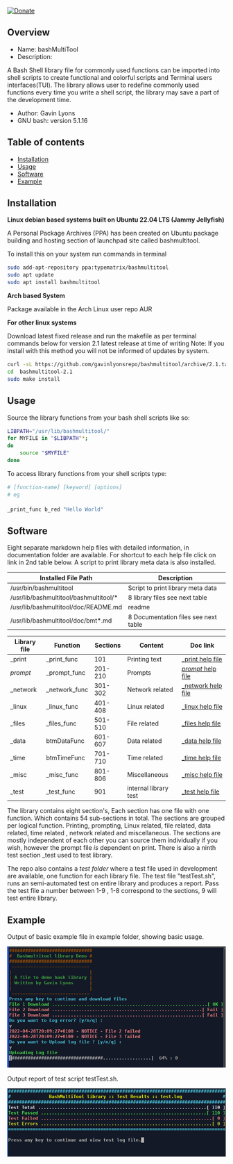 [![Donate](https://img.shields.io/badge/Donate-PayPal-green.svg)](https://www.paypal.com/paypalme/whitelight976)

Overview
--------------------------------------------
* Name: bashMultiTool
* Description: 

A Bash Shell library file for commonly used functions
can be imported into shell scripts to create functional and colorful 
scripts and Terminal users interfaces(TUI).
The library allows user to redefine commonly used functions every time you write a shell script, the library may save a part of the development time.

* Author: Gavin Lyons
* GNU bash: version 5.1.16

Table of contents
---------------------------

  * [Installation](#installation)
  * [Usage](#usage)
  * [Software](#software)
  * [Example](#example)
  
Installation
-----------------------------------------------

**Linux debian based systems built on Ubuntu 22.04 LTS (Jammy Jellyfish)**
 
A Personal Package Archives (PPA) has been created on Ubuntu
package building and hosting section of launchpad site 
called bashmultitool.

To install this on your system run commands in terminal

```sh
sudo add-apt-repository ppa:typematrix/bashmultitool
sudo apt update
sudo apt install bashmultitool
```

**Arch based System** 

Package available in the Arch Linux user repo AUR

**For other linux systems**

Download latest fixed release and run the makefile as per 
terminal commands below for version 2.1 latest release at time of writing
Note: If you install with this method you will not be informed of updates 
by system.

```sh
curl -sL https://github.com/gavinlyonsrepo/bashmultitool/archive/2.1.tar.gz | tar xz
cd  bashmultitool-2.1
sudo make install
```

Usage
-------------------------------------------

Source the library functions from your bash shell scripts like so:

```sh
LIBPATH="/usr/lib/bashmultitool/"
for MYFILE in "$LIBPATH"*;
do
	source "$MYFILE"
done
```

To access library functions from your shell scripts type:

```sh
# [function-name] [keyword] [options]
# eg

_print_func b_red "Hello World"
 ```

Software
-----------------------------------------

Eight separate markdown help files with detailed information, 
in documentation folder are available.
For shortcut to each help file click on link in 2nd table below. 
A script to print library meta data is also installed.

| Installed File Path | Description |
| ------ | ------ |
| /usr/bin/bashmultitool | Script to print library meta data |
| /usr/lib/bashmultitool/bashmultitool/*  | 8 library files see next table|
| /usr/lib/bashmultitool/doc/README.md   | readme  |  
| /usr/lib/bashmultitool/doc/bmt*.md | 8 Documentation files see next table | 

| Library file | Function | Sections | Content | Doc link |
| ---- | ---- | ---- | ---- | ---- |
|  _print | _print_func | 101 | Printing text | [_print help file](documentation/_print.md)|
|  _prompt_ | _prompt_func | 201-210 | Prompts | [ _prompt_ help file](documentation/_prompt_.md)|
|  _network  | _network_func  | 301-302 | Network related | [_network help file](documentation/_network.md)|
|  _linux | _linux_func | 401-408 | Linux related | [_linux help file](documentation/_linux.md)|
|  _files | _files_func | 501-510 | File related | [_files help file](documentation/_files.md)|
|  _data | btmDataFunc | 601-607 | Data related | [_data help file](documentation/_data.md)|
|  _time | btmTimeFunc | 701-710 | Time related | [_time help file](documentation/_time.md)|
|  _misc  | _misc_func  | 801-806 | Miscellaneous | [_misc help file](documentation/_misc.md)|
|  _test  | _test_func  | 901 |  internal library test | [_test help file](documentation/_test.md)|

The library contains eight section's, Each section has one file with one function. 
Which contains 54 sub-sections in total.
The sections are grouped per logical function.
Printing, prompting, Linux related, file related, 
data related, time related , network related and miscellaneous.
The sections are mostly independent of each other
you can source them individually if you wish, however the prompt file *is* 
dependent on print. There is also  a ninth test section _test used to test library.

The repo also contains a *test folder* where a test file used in development are available, one function for each library file. The test file "testTest.sh", runs an semi-automated test on entire library and produces a report.  Pass the test file a number between 1-9 , 1-8 correspond to the sections, 9 will test entire library. 

Example
----------------------------

Output of basic example file in example folder, showing basic usage.

![ScreenShot](https://raw.githubusercontent.com/gavinlyonsrepo/bashmultitool/master/documentation/screenshot/example.png)

Output report of test script testTest.sh.

![ScreenShot](https://raw.githubusercontent.com/gavinlyonsrepo/bashmultitool/master/documentation/screenshot/test.png)
